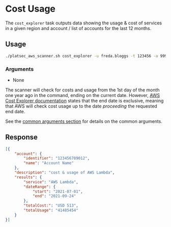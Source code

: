 # Cost Usage

The `cost_explorer` task outputs data showing the usage & cost
of services in a given region and account / list of accounts
for the last 12 months.

## Usage

```sh
./platsec_aws_scanner.sh cost_explorer -u freda.bloggs -t 123456 -a 999888777666
```

### Arguments

* None

The scanner will check for costs and usage from the 1st day of the month one year ago
in the command, ending on the current date. However, [AWS Cost Explorer documentation][aws-cost-explorer] states that
the end
date is exclusive, meaning that AWS will check cost usage up to the date *proceeding* the requested end date.

See the [common arguments section](../usage.md#common-arguments) for details on the common arguments.

## Response

```json
[{
	"account": {
		"identifier": "123456789012",
		"name": "Account Name"
	},
	"description": "cost & usage of AWS Lambda",
	"results": {
		"service": "AWS Lambda",
		"dateRange": {
			"start": "2021-07-01",
			"end": "2021-09-24"
		},
		"totalCost:": "USD 513",
		"totalUsage": "41485454"
	}
}]
```

[aws-cost-explorer]: https://boto3.amazonaws.com/v1/documentation/api/latest/reference/services/ce.html#CostExplorer
